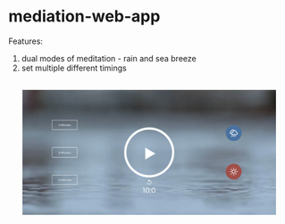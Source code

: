 # mediation-web-app

Features:

1. dual modes of meditation - rain and sea breeze
2. set multiple different timings

<br>

<div align="center">
  <img src="Screenshot_2020-08-03 Audio App.png" width=90%>
</div>
